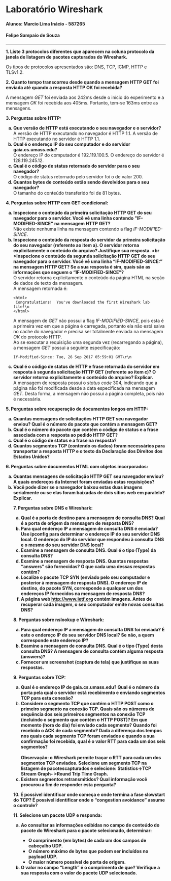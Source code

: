# Laboratório Wireshark
#### Alunos: Marcio Lima Inácio - 587265
#### Felipe Sampaio de Souza

***

**1. Liste 3 protocolos diferentes que aparecem na coluna protocolo da janela de
listagem de pacotes capturados do Wireshark.**

Os tipos de protocolos apresentados são: DNS, TCP, ICMP, HTTP e TLSv1.2.

**2. Quanto tempo transcorreu desde quando a mensagem HTTP GET foi enviada até
quando a resposta HTTP OK foi recebida?**

A mensagem _GET_ foi enviada aos 242ms desde o início do experimento e a mensagem _OK_ foi recebida aos 405ms. Portanto, tem-se 163ms entre as mensagens.

**3. Perguntas sobre HTTP:**
    <ol type="a">
    **<li>Que versão de HTTP está executando o seu navegador e o servidor?</li>**
    A versão de HTTP executando no navegador é HTTP 1.1.
    A versão de HTTP executando no servidor é HTTP 1.1.
    **<li>Qual é o endereço IP do seu computador e do servidor gaia.cs.umass.edu?</li>**
    O endereço IP do computador é 192.119.100.5.
    O endereço do servidor é 128.119.245.12.
    **<li>Qual é o código de status retornado do servidor para o seu navegador?</li>**
    O código de status retornado pelo servidor foi o de valor 200.
    **<li>Quantos bytes de conteúdo estão sendo devolvidos para o seu navegador?</li>**
    O tamanho do conteúdo transferido foi de 81 bytes.
    </ol>

**4. Perguntas sobre HTTP com GET condicional:**
    <ol type="a">
    **<li>Inspecione o conteúdo da primeira solicitação HTTP GET do seu navegador para o servidor. Você vê uma linha contendo "IF-MODIFIED-SINCE" na mensagem HTTP GET?</li>**
    Não existe nenhuma linha na mensagem contendo a flag _IF-MODIFIED-SINCE_.
    **<li>Inspecione o conteúdo da resposta do servidor da primeira solicitação do seu navegador (referente ao item a). O servidor retorna explicitamente o conteúdo do arquivo? Justifique sua resposta. <br \>Inspecione o conteúdo da segunda solicitação HTTP GET do seu navegador para o servidor. Você vê uma linha “IF-MODIFIED-SINCE:” na mensagem HTTP GET? Se a sua resposta é sim, quais são as informações que seguem o “IF-MODIFIED-SINCE”?</li>**
    O servidor retorna explicitamente o conteúdo da página HTML na seção de dados de texto da mensagem.
    <br />
    A mensagem retornada é:
    <p>
    ```<html>``` <br />
    ``` Congratulations!  You've downloaded the first Wireshark lab file!\n``` <br />
    ```</html>```
    </p>
    A mensagem de _GET_ não possui a flag _IF-MODIFIED-SINCE_, pois esta é a primeira vez em que a página é carregada, portanto ela não está salva no cache do navegador e precisa ser totalmente enviada na mensagem _OK_ do protocolo HTTP. <br />
    Ao se executar a requisição uma segunda vez (recarregando a página), a mensagem _GET_ possui a seguinte especificação:
    <p>```If-Modified-Since: Tue, 26 Sep 2017 05:59:01 GMT\r\n``` </p>
    **<li>Qual é o código de status de HTTP e frase retornada do servidor em resposta à segunda solicitação HTTP GET (referente ao item c)? O servidor retorna explicitamente o conteúdo do arquivo? Explicar.</li>**
    A mensagem de resposta possui o _status code_ 304, indicando que a página não foi modificada desde a data especificada na mensagem _GET_. Desta forma, a mensagem não possui a página completa, pois não é necessária.
    </ol>

**5. Perguntas sobre recuperação de documentos longos em HTTP:**
    <ol type="a">
    **<li>Quantas mensagens de solicitações HTTP GET seu navegador enviou? Qual é o número do pacote que contém a mensagem GET?</li>**
    **<li>Qual é o número do pacote que contém o código de status e a frase associada com a resposta ao pedido HTTP GET?</li>**
    **<li>Qual é o código de status e a frase na resposta?</li>**
    **<li>Quantos segmentos TCP (contendo os dados) foram necessários para transportar a resposta HTTP e o texto da Declaração dos Direitos dos Estados Unidos?</li>**
    </ol>

**6. Perguntas sobre documentos HTML com objetos incorporados:**
    <ol type="a">
    **<li>Quantas mensagens de solicitação HTTP GET seu navegador enviou? A quais endereços da Internet foram enviadas estas requisições?</li>**
    **<li>Você pode dizer se o navegador baixou estas duas imagens serialmente ou se elas foram baixadas de dois sítios web em paralelo? Explicar.</li>**

**7. Perguntas sobre DNS e Wireshark:**
    <ol type="a">
    **<li>Qual é a porta de destino para a mensagem de consulta DNS? Qual é a porta de origem da mensagem de resposta DNS?</li>**
    **<li>Para qual endereço IP a mensagem de consulta DNS é enviada? Use ipconfig para determinar o endereço IP do seu servidor DNS local. O endereço do IP do servidor que respondeu à consulta DNS e o mesmo do seu servidor DNS local?</li>**
    **<li>Examine a mensagem de consulta DNS. Qual é o tipo (Type) da consulta DNS?</li>**
    **<li>Examine a mensagem de resposta DNS. Quantas respostas “answers” são fornecidas? O que cada uma dessas respostas contém?</li>**
    **<li>Localize o pacote TCP SYN (enviado pelo seu computador e posterior à mensagem de resposta DNS). O endereço IP de destino, do pacote SYN, corresponde a qualquer um dos endereços IP fornecidos na mensagem de resposta DNS?</li>**
    **<li>A página web http://www.ietf.org contém imagens. Antes de recuperar cada imagem, o seu computador emite novas consultas DNS?</li>**
    </ol>

**8. Perguntas sobre nslookup e Wireshark:**
    <ol type="a">
    **<li>Para qual endereço IP a mensagem de consulta DNS foi enviada? É este o endereço IP do seu servidor DNS local? Se não, a quem corresponde este endereço IP?</li>**
    **<li>Examine a mensagem de consulta DNS. Qual é o tipo (Type) desta consulta DNS? A mensagem de consulta contém alguma resposta (answers)?</li>**
    **<li>Fornecer um screenshot (captura de tela) que justifique as suas respostas.</li>**
    </ol>

**9. Perguntas sobre TCP:**
    <ol type="a">
    **<li>Qual é o endereço IP de gaia.cs.umass.edu? Qual é o número da porta pela qual o servidor está recebimento e enviando segmentos TCP para esta conexão?</li>**
    **<li>Considere o segmento TCP que contém o HTTP POST como o primeiro segmento na conexão TCP. Quais são os números de sequência dos seis primeiros segmentos na conexão TCP (incluindo o segmento que contém o HTTP POST)? Em que momento (hora do dia) foi enviado cada segmento? Quando foi recebido o ACK de cada segmento? Dada a diferença dos tempos nos quais cada segmento TCP foram enviados e quando a sua confirmação foi recebida, qual é o valor RTT para cada um dos seis segmentos?**</li><br />
    **Observação: o Wireshark permite traçar o RTT para cada um dos segmentos TCP enviados. Selecione um segmento TCP na listagem de pacotescapturados e selecione: Statistics->TCP Stream Graph- >Round Trip Time Graph.**
    **<li>Existem segmentos retransmitidos? Qual informação você procurou a fim de responder esta pergunta?</li>**
    </ol>

**10. É possível identificar onde começa e onde termina a fase slowstart do TCP? É possível identificar onde o “congestion avoidance” assume o controle?**

**11. Selecione um pacote UDP e responda:**
    <ol type="a">
    **<li>Ao consultar as informações exibidas no campo de conteúdo do pacote do Wireshark para o pacote selecionado, determinar:</li>**
    <ul>
    **<li>O comprimento (em bytes) de cada um dos campos de cabeçalho UDP.</li>**
    **<li>O número máximo de bytes que podem ser incluídos no payload UDP.</li>**
    **<li>O maior número possível de porta de origem.</li>**
    </ul>
    **<li>O valor no campo “Length” é o comprimento de que? Verifique a sua resposta com o valor do pacote UDP selecionado.</li>**
    </ol>
